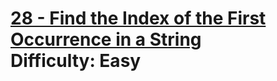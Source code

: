 # [28 - Find the Index of the First Occurrence in a String](https://leetcode.com/problems/find-the-index-of-the-first-occurrence-in-a-string/) </br> Difficulty: Easy